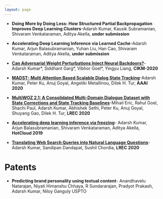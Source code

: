 ```yaml
---
layout: page
---
```

<!-- # Publications -->

<!-- <p align="center"">
   <img src="https://imgs.xkcd.com/comics/further_research_is_needed.png" width="100%" />
</p>
![image-title-here](https://imgs.xkcd.com/comics/further_research_is_needed.png){:class="img-responsive"} -->

* **Doing More by Doing Less: How Structured Partial Backpropagation Improves Deep Learning Clusters**-Adarsh Kumar, Kausik Subramanian, Shivaram Venkataraman, Aditya Akella, **under submission**

* **Accelerating Deep Learning Inference via Learned Cache**-Adarsh Kumar, Arjun Balasubramanian, Yuhan Liu, Han Cao, Shivaram Venkataraman, Aditya Akella, **under submission**

* [**Can Adversarial Weight Perturbations Inject Neural Backdoors?**](https://arxiv.org/pdf/2008.01761.pdf)-Adarsh Kumar*, Siddhant Garg*, Vibhor Goel*, Yingyu Liang, **CIKM-2020** 

* [**MADST- Multi Attention Based Scalable Dialog State Tracking**](https://arxiv.org/pdf/2002.08898)-Adarsh Kumar, Peter Ku, Anuj Goyal, Angeliki Metallinou, Dilek H. Tur, **AAAI 2020**

* [**MultiWOZ 2.1: A Consolidated Multi-Domain Dialogue Dataset with State Corrections and State Tracking Baselines**](https://arxiv.org/abs/1907.01669)-Mihail Eric, Rahul Goel, Shachi Paul, Adarsh Kumar, Abhishek Sethi, Peter Ku, Anuj Goyal, Shuyang Gao, Dilek H. Tur, **LREC 2020**

* [**Accelerating deep learning inference via freezing**](https://www.usenix.org/system/files/hotcloud19-paper-kumar.pdf)- Adarsh Kumar, Arjun Balasubramanian, Shivaram Venkataraman, Aditya Akella, **HotCloud 2019**

* [**Translating Web Search Queries into Natural Language Questions**](https://arxiv.org/pdf/2002.02631.pdf)- Adarsh Kumar, Sandipan Dandapat, Sushil Chordia, **LREC 2020**


# Patents

* **Predicting brand personality using textual content**- Anandhavelu Natarajan, Niyati Himanshu Chhaya, R Sundararajan, Pradyot Prakash, Adarsh Kumar, Niloy Ganguly USPTO